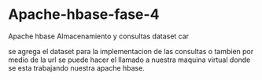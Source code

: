 # Apache-hbase-fase-4
Apache hbase Almacenamiento y consultas dataset car

se agrega el dataset para la implementacion de las consultas o tambien por medio de la url se puede hacer
el llamado a nuestra maquina virtual donde se esta trabajando nuestra apache hbase.
